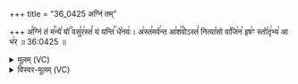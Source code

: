 +++
title = "36_0425 अग्निं तम्"

+++
अ꣣ग्निं तं म꣢꣯न्ये꣣ यो꣢꣫ वसु꣣र꣢स्तं꣣ यं यन्ति꣢꣯ धे꣣नवः꣢। अ꣢स्त꣣मर्व꣢न्त आ꣣श꣢꣫वोऽस्तं꣣ नित्या꣣सो वा꣣जि꣢न꣣ इष꣢ꣳ स्तो꣣तृ꣢भ्य꣣ आ भ꣢र ॥ 36:0425 ॥

<details><summary>मूलम् (VC)</summary>

अ꣣ग्निं꣡ तं म꣢꣯न्ये꣣ यो꣢꣫ वसु꣣र꣢स्तं꣣ यं꣡ यन्ति꣢꣯ धे꣣न꣡वः꣢ । अ꣢स्त꣣म꣡र्व꣢न्त आ꣣श꣢꣫वोऽस्तं꣣ नि꣡त्या꣣सो वा꣣जि꣢न꣣ इ꣡ष꣢ꣳ स्तो꣣तृ꣢भ्य꣣ आ꣡ भ꣢र ॥४२५॥
</details>

<details><summary>विस्वर-मूलम् (VC)</summary>

अग्निं तं मन्ये यो वसुरस्तं यं यन्ति धेनवः । अस्तमर्वन्त आशवोऽस्तं नित्यासो वाजिन इषꣳ स्तोतृभ्य आ भर ॥४२५॥
</details>